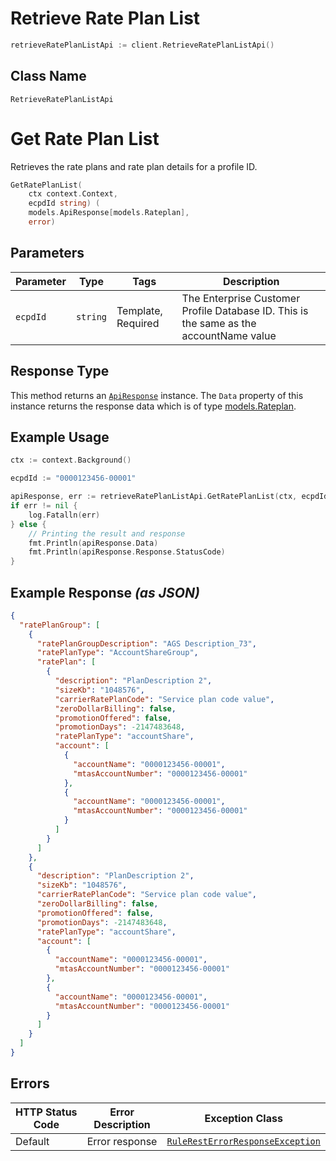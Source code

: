 # Retrieve Rate Plan List

```go
retrieveRatePlanListApi := client.RetrieveRatePlanListApi()
```

## Class Name

`RetrieveRatePlanListApi`


# Get Rate Plan List

Retrieves the rate plans and rate plan details for a profile ID.

```go
GetRatePlanList(
    ctx context.Context,
    ecpdId string) (
    models.ApiResponse[models.Rateplan],
    error)
```

## Parameters

| Parameter | Type | Tags | Description |
|  --- | --- | --- | --- |
| `ecpdId` | `string` | Template, Required | The Enterprise Customer Profile Database ID. This is the same as the accountName value |

## Response Type

This method returns an [`ApiResponse`](../../doc/api-response.md) instance. The `Data` property of this instance returns the response data which is of type [models.Rateplan](../../doc/models/rateplan.md).

## Example Usage

```go
ctx := context.Background()

ecpdId := "0000123456-00001"

apiResponse, err := retrieveRatePlanListApi.GetRatePlanList(ctx, ecpdId)
if err != nil {
    log.Fatalln(err)
} else {
    // Printing the result and response
    fmt.Println(apiResponse.Data)
    fmt.Println(apiResponse.Response.StatusCode)
}
```

## Example Response *(as JSON)*

```json
{
  "ratePlanGroup": [
    {
      "ratePlanGroupDescription": "AGS Description_73",
      "ratePlanType": "AccountShareGroup",
      "ratePlan": [
        {
          "description": "PlanDescription 2",
          "sizeKb": "1048576",
          "carrierRatePlanCode": "Service plan code value",
          "zeroDollarBilling": false,
          "promotionOffered": false,
          "promotionDays": -2147483648,
          "ratePlanType": "accountShare",
          "account": [
            {
              "accountName": "0000123456-00001",
              "mtasAccountNumber": "0000123456-00001"
            },
            {
              "accountName": "0000123456-00001",
              "mtasAccountNumber": "0000123456-00001"
            }
          ]
        }
      ]
    },
    {
      "description": "PlanDescription 2",
      "sizeKb": "1048576",
      "carrierRatePlanCode": "Service plan code value",
      "zeroDollarBilling": false,
      "promotionOffered": false,
      "promotionDays": -2147483648,
      "ratePlanType": "accountShare",
      "account": [
        {
          "accountName": "0000123456-00001",
          "mtasAccountNumber": "0000123456-00001"
        },
        {
          "accountName": "0000123456-00001",
          "mtasAccountNumber": "0000123456-00001"
        }
      ]
    }
  ]
}
```

## Errors

| HTTP Status Code | Error Description | Exception Class |
|  --- | --- | --- |
| Default | Error response | [`RuleRestErrorResponseException`](../../doc/models/rule-rest-error-response-exception.md) |

